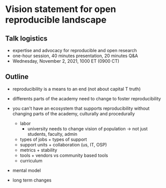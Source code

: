 # Vision statement for open reproducible landscape

## Talk logistics

* expertise and advocacy for reproducible and open research
* one-hour session, 40 minutes presentation, 20 minutes Q&A
* Wednesday, November 2, 2021, 1000 ET (0900 CT)

## Outline

+ reproducibility is a means to an end (not about capital T truth)
+ differents parts of the academy need to change to foster reproducibility
+ you can't have an ecosystem that supports reproducibility without changing parts of the academy, culturally and procedurally
     - labor
         - university needs to change vision of population -> not just students, faculty, admin
     - types of jobs + types of support
     - support units + collaboration (us, IT, OSP)
     - metrics + stability
     - tools + vendors vs community based tools
     - curriculum

+ mental model
+ long term changes